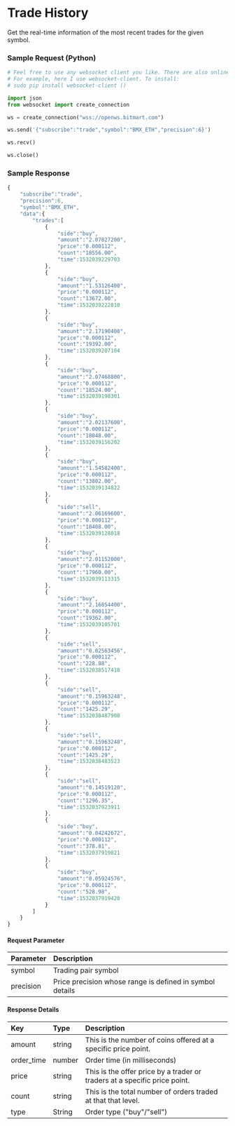 # Trade History

Get the real-time information of the most recent trades for the given symbol.

### Sample Request \(Python\)

```py
# Feel free to use any websocket client you like. There are also online tools to test websocket.
# For example, here I use websocket-client. To install:
# sudo pip install websocket-client ()

import json
from websocket import create_connection

ws = create_connection("wss://openws.bitmart.com")

ws.send('{"subscribe":"trade","symbol":"BMX_ETH","precision":6}')

ws.recv()

ws.close()
```

### Sample Response

```js
{
    "subscribe":"trade",
    "precision":6,
    "symbol":"BMX_ETH",
    "data":{
        "trades":[
            {
                "side":"buy",
                "amount":"2.07827200",
                "price":"0.000112",
                "count":"18556.00",
                "time":1532039229703
            },
            {
                "side":"buy",
                "amount":"1.53126400",
                "price":"0.000112",
                "count":"13672.00",
                "time":1532039222810
            },
            {
                "side":"buy",
                "amount":"2.17190400",
                "price":"0.000112",
                "count":"19392.00",
                "time":1532039207104
            },
            {
                "side":"buy",
                "amount":"2.07468800",
                "price":"0.000112",
                "count":"18524.00",
                "time":1532039198301
            },
            {
                "side":"buy",
                "amount":"2.02137600",
                "price":"0.000112",
                "count":"18048.00",
                "time":1532039156202
            },
            {
                "side":"buy",
                "amount":"1.54582400",
                "price":"0.000112",
                "count":"13802.00",
                "time":1532039134822
            },
            {
                "side":"sell",
                "amount":"2.06169600",
                "price":"0.000112",
                "count":"18408.00",
                "time":1532039128018
            },
            {
                "side":"buy",
                "amount":"2.01152000",
                "price":"0.000112",
                "count":"17960.00",
                "time":1532039113315
            },
            {
                "side":"buy",
                "amount":"2.16854400",
                "price":"0.000112",
                "count":"19362.00",
                "time":1532039105701
            },
            {
                "side":"sell",
                "amount":"0.02563456",
                "price":"0.000112",
                "count":"228.88",
                "time":1532038517418
            },
            {
                "side":"sell",
                "amount":"0.15963248",
                "price":"0.000112",
                "count":"1425.29",
                "time":1532038487908
            },
            {
                "side":"sell",
                "amount":"0.15963248",
                "price":"0.000112",
                "count":"1425.29",
                "time":1532038483523
            },
            {
                "side":"sell",
                "amount":"0.14519120",
                "price":"0.000112",
                "count":"1296.35",
                "time":1532037923911
            },
            {
                "side":"buy",
                "amount":"0.04242672",
                "price":"0.000112",
                "count":"378.81",
                "time":1532037919821
            },
            {
                "side":"buy",
                "amount":"0.05924576",
                "price":"0.000112",
                "count":"528.98",
                "time":1532037919420
            }
        ]
    }
}
```

#### Request Parameter

| Parameter | Description |
| :--- | :--- |
| symbol| Trading pair symbol |
| precision | Price precision whose range is defined in symbol details |

#### Response Details

| Key | Type | Description |
| :--- | :--- | :--- |
| amount | string | This is the number of coins offered at a specific price point. |
| order\_time | number | Order time (in milliseconds) |
| price | string | This is the offer price by a trader or traders at a specific price point. |
| count | string | This is the total number of orders traded at that that level. |
| type | String | Order type \("buy"/"sell"\) |



